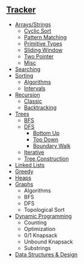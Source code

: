## [Tracker](https://docs.google.com/spreadsheets/d/1kfwqkKBKsxXx6uWNVsuavkLJKEvRrSl8ZcTCSYPERZE/edit?usp=sharing)

- [Arrays/Strings](Strings-Arrays/)
  - [Cyclic Sort](Strings-Arrays/Cyclic%20Sort/)
  - [Pattern Matching](Strings-Arrays/Pattern%20Matching%20Algorithms/)
  - [Primitive Types](Strings-Arrays/Primitive%20Types/)
  - [Sliding Window](Strings-Arrays/Sliding%20Window/)
  - [Two Pointer](Strings-Arrays/Two%20Pointer/)
  - [Misc](Strings-Arrays/Misc/)
- [Searching](Searching/)
- [Sorting](Sorting/)
  - [Algorithms](Sorting/Algorithms/)
  - [Intervals](Sorting/Intervals/)
- [Recursion](Recursion/)
  - [Classic](Recursion/Classic)
  - [Backtracking](Recursion/Backtracking)
- [Trees](Trees/)
  - [BFS](Trees/BFS/)
  - [DFS](Trees/DFS/)
    - [Bottom Up](Trees/DFS/Bottom-Up/)
    - [Top Down](Trees/DFS/Top-Down/)
    - [Boundary Walk](Trees/DFS/Boundary-Walk/)
  - [Iterative](Trees/Iterative/)
  - [Tree Construction](Trees/Tree%20Construction/)
- [Linked Lists](Linked%20Lists/)
- [Greedy](Greedy/)
- [Heaps](Greedy/Heaps/)
- [Graphs](Graphs/)
  - Algorithms
  - BFS
  - DFS
  - Topological Sort
- [Dynamic Programming](DP/)
  - Counting
  - Optimization
  - 0/1 Knapsack
  - Unbound Knapsack
  - Substrings
- [Data Structures & Design](DS/Design/)

